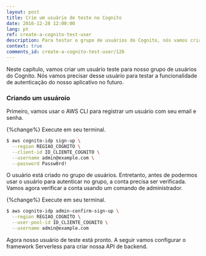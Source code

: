 ```yaml
---
layout: post
title: Crie um usuário de teste no Cognito
date: 2016-12-28 12:00:00
lang: pt
ref: create-a-cognito-test-user
description: Para testar o grupo de usuários do Cognito, nós vamos criar um usuário teste. Podemos criar um usuário pelo AWS CLI usando os comandos aws cognito-idp sign-up e admin-confirm-sign-up.
context: true
comments_id: create-a-cognito-test-user/126
---
```


Neste capítulo, vamos criar um usuário teste para nosso grupo de usuários do Cognito. Nós vamos precisar desse usuário para testar a funcionalidade de autenticação do nosso aplicativo no futuro.

### Criando um usuároio

Primeiro, vamos usar o AWS CLI para registrar um usuário com seu email e senha.

{%change%} Execute em seu terminal.

```bash
$ aws cognito-idp sign-up \
  --region REGIAO_COGNITO \
  --client-id ID_CLIENTE_COGNITO \
  --username admin@example.com \
  --password Passw0rd!
```

O usuário está criado no grupo de usuários. Entretanto, antes de podermos usar o usuário para autenticar no grupo, a conta precisa ser verificada. Vamos agora verificar a conta usando um comando de administrador.

{%change%} Execute em seu terminal.

```bash
$ aws cognito-idp admin-confirm-sign-up \
  --region REGIAO_COGNITO \
  --user-pool-id ID_CLIENTE_COGNITO \
  --username admin@example.com
```

Agora nosso usuário de teste está pronto. A seguir vamos configurar o framework Serverless para criar nossa API de backend.
